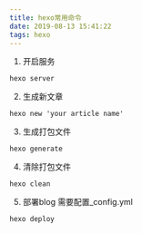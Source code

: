 ```yaml
---
title: hexo常用命令
date: 2019-08-13 15:41:22
tags: hexo
---
```

1. 开启服务
```shell
hexo server
```
2. 生成新文章
```shell
hexo new 'your article name'
```
3. 生成打包文件
```shell
hexo generate
```
4. 清除打包文件
```shell
hexo clean
```
5. 部署blog
需要配置_config.yml
```shell
hexo deploy
```
